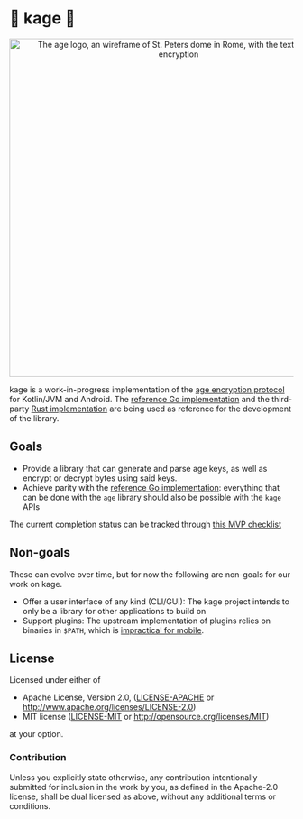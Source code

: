 # 🚧 kage 🚧

<p align="center"><img alt="The age logo, an wireframe of St. Peters dome in Rome, with the text: age, file encryption" width="600" src="https://user-images.githubusercontent.com/1225294/132245842-fda4da6a-1cea-4738-a3da-2dc860861c98.png"></p>

kage is a work-in-progress implementation of the [age encryption protocol] for Kotlin/JVM and Android. The [reference Go implementation] and the third-party [Rust implementation] are being used as reference for the development of the library.

## Goals

- Provide a library that can generate and parse age keys, as well as encrypt or decrypt bytes using said keys.
- Achieve parity with the [reference Go implementation]: everything that can be done with the `age` library should also be possible with the `kage` APIs

The current completion status can be tracked through [this MVP checklist](https://github.com/android-password-store/kage/issues/15)

## Non-goals

These can evolve over time, but for now the following are non-goals for our work on kage.

- Offer a user interface of any kind (CLI/GUI): The kage project intends to only be a library for other applications to build on
- Support plugins: The upstream implementation of plugins relies on binaries in `$PATH`, which is [impractical for mobile](https://github.com/FiloSottile/age/discussions/365#discussioncomment-1711442).

## License

Licensed under either of

 * Apache License, Version 2.0, ([LICENSE-APACHE](LICENSE-APACHE) or
   http://www.apache.org/licenses/LICENSE-2.0)
 * MIT license ([LICENSE-MIT](LICENSE-MIT) or http://opensource.org/licenses/MIT)

at your option.

### Contribution

Unless you explicitly state otherwise, any contribution intentionally
submitted for inclusion in the work by you, as defined in the Apache-2.0
license, shall be dual licensed as above, without any additional terms or
conditions.

[age encryption protocol]: https://age-encryption.org/v1
[reference go implementation]: https://github.com/FiloSottile/age
[rust implementation]: https://github.com/str4d/rage

